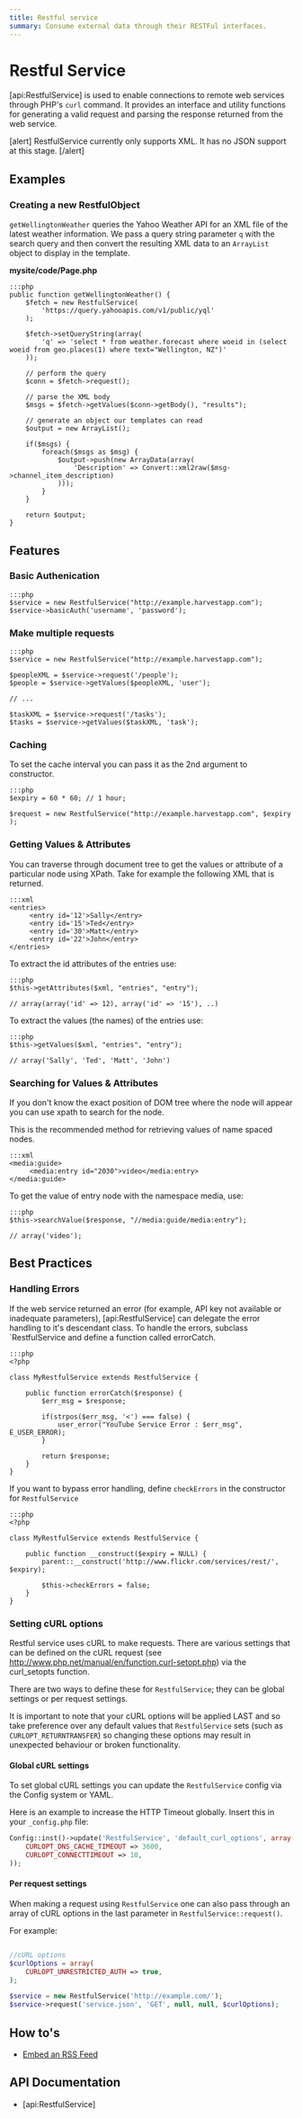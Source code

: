 ```yaml
---
title: Restful service
summary: Consume external data through their RESTFul interfaces.
---
```

# Restful Service

[api:RestfulService] is used to enable connections to remote web services through PHP's `curl` command. It provides an
interface and utility functions for generating a valid request and parsing the response returned from the web service. 

[alert]
RestfulService currently only supports XML. It has no JSON support at this stage.
[/alert]

## Examples

### Creating a new RestfulObject

`getWellingtonWeather` queries the Yahoo Weather API for an XML file of the latest weather information. We pass a query 
string parameter `q` with the search query and then convert the resulting XML data to an `ArrayList` object to display 
in the template.

**mysite/code/Page.php**

	:::php
	public function getWellingtonWeather() {
		$fetch = new RestfulService(
			'https://query.yahooapis.com/v1/public/yql'
		);
		
		$fetch->setQueryString(array(
			'q' => 'select * from weather.forecast where woeid in (select woeid from geo.places(1) where text="Wellington, NZ")'
		));
		
		// perform the query
		$conn = $fetch->request();

		// parse the XML body
		$msgs = $fetch->getValues($conn->getBody(), "results");

		// generate an object our templates can read
		$output = new ArrayList();

		if($msgs) {
			foreach($msgs as $msg) {
				$output->push(new ArrayData(array(
					'Description' => Convert::xml2raw($msg->channel_item_description)
				)));
			}
		}

		return $output;
	}

## Features

### Basic Authenication

	:::php
	$service = new RestfulService("http://example.harvestapp.com");
	$service->basicAuth('username', 'password');

### Make multiple requests

	:::php
	$service = new RestfulService("http://example.harvestapp.com");

	$peopleXML = $service->request('/people');
	$people = $service->getValues($peopleXML, 'user');

	// ...

	$taskXML = $service->request('/tasks');
	$tasks = $service->getValues($taskXML, 'task');


### Caching

To set the cache interval you can pass it as the 2nd argument to constructor.

	:::php
	$expiry = 60 * 60; // 1 hour;

	$request = new RestfulService("http://example.harvestapp.com", $expiry );


### Getting Values & Attributes

You can traverse through document tree to get the values or attribute of a particular node using XPath. Take for example
the following XML that is returned.

	:::xml
	<entries>
	     <entry id='12'>Sally</entry>
	     <entry id='15'>Ted</entry>
	     <entry id='30'>Matt</entry>
	     <entry id='22'>John</entry>
	</entries>

To extract the id attributes of the entries use:

	:::php
	$this->getAttributes($xml, "entries", "entry");

	// array(array('id' => 12), array('id' => '15'), ..)

To extract the values (the names) of the entries use:

	:::php
	$this->getValues($xml, "entries", "entry");

	// array('Sally', 'Ted', 'Matt', 'John')

### Searching for Values & Attributes

If you don't know the exact position of DOM tree where the node will appear you can use xpath to search for the node. 

<div class="note">
This is the recommended method for retrieving values of name spaced nodes.
</div>

	:::xml
	<media:guide>
	     <media:entry id="2030">video</media:entry>
	</media:guide>

To get the value of entry node with the namespace media, use:

	:::php
	$this->searchValue($response, "//media:guide/media:entry");

	// array('video');


## Best Practices

### Handling Errors

If the web service returned an error (for example, API key not available or inadequate parameters), 
[api:RestfulService] can delegate the error handling to it's descendant class. To handle the errors, subclass 
`RestfulService and define a function called errorCatch.

	:::php
	<?php

	class MyRestfulService extends RestfulService {

		public function errorCatch($response) {
			$err_msg = $response;
			
			if(strpos($err_msg, '<') === false) {
				user_error("YouTube Service Error : $err_msg", E_USER_ERROR);
			}

			return $response;
		}
	}

If you want to bypass error handling, define `checkErrors` in the constructor for `RestfulService`

	:::php
	<?php

	class MyRestfulService extends RestfulService {

		public function __construct($expiry = NULL) {
			parent::__construct('http://www.flickr.com/services/rest/', $expiry);
			
			$this->checkErrors = false;
		}
	}


### Setting cURL options

Restful service uses cURL to make requests. There are various settings that can be defined on the cURL
request (see http://www.php.net/manual/en/function.curl-setopt.php) via the curl_setopts function.

There are two ways to define these for `RestfulService`; they can be global settings or per request settings.

It is important to note that your cURL options will be applied LAST and so take preference over any default
values that `RestfulService` sets (such as `CURLOPT_RETURNTRANSFER`) so changing these options may result
in unexpected behaviour or broken functionality.


#### Global cURL settings

To set global cURL settings you can update the `RestfulService` config via the Config system or YAML.

Here is an example to increase the HTTP Timeout globally. Insert this in your `_config.php` file:

```php
Config::inst()->update('RestfulService', 'default_curl_options', array(
	CURLOPT_DNS_CACHE_TIMEOUT => 3600,
	CURLOPT_CONNECTTIMEOUT => 10,
));
```


#### Per request settings

When making a request using `RestfulService` one can also pass through an array of cURL options in the last
parameter in `RestfulService::request()`.

For example:

```php

//cURL options
$curlOptions = array(
	CURLOPT_UNRESTRICTED_AUTH => true,
);

$service = new RestfulService('http://example.com/');
$service->request('service.json', 'GET', null, null, $curlOptions);

```


## How to's

* [Embed an RSS Feed](how_tos/embed_rss)

## API Documentation

* [api:RestfulService]
